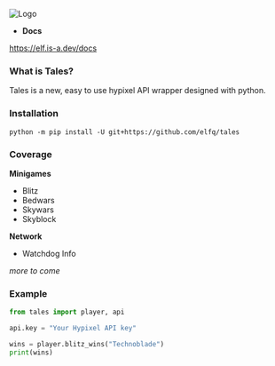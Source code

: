 ![Logo](https://static1.textcraft.net/data1/e/3/e385d7775760dc99966075463c88b0f86167c55cda39a3ee5e6b4b0d3255bfef95601890afd80709da39a3ee5e6b4b0d3255bfef95601890afd80709ad0263e05752f8b663c78a8ec35fef42.png)

- **Docs**

https://elf.is-a.dev/docs

### What is Tales?

Tales is a new, easy to use hypixel API wrapper designed with python.

### Installation

```
python -m pip install -U git+https://github.com/elfq/tales
```
### Coverage

**Minigames**
- Blitz
- Bedwars
- Skywars
- Skyblock

**Network**
- Watchdog Info

*more to come*

### Example

```py
from tales import player, api

api.key = "Your Hypixel API key"

wins = player.blitz_wins("Technoblade")
print(wins)
```
